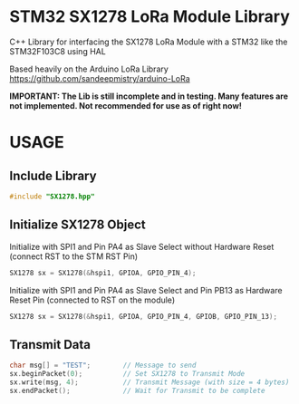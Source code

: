 # STM32 SX1278 LoRa Module Library
C++ Library for interfacing the SX1278 LoRa Module with a STM32 like the STM32F103C8 using HAL

Based heavily on the Arduino LoRa Library https://github.com/sandeepmistry/arduino-LoRa

**IMPORTANT: The Lib is still incomplete and in testing. Many features are not implemented. Not recommended for use as of right now!**

# USAGE

## Include Library

```C++
#include "SX1278.hpp"
```
## Initialize SX1278 Object
Initialize with SPI1 and Pin PA4 as Slave Select without Hardware Reset (connect RST to the STM RST Pin)
```C++
SX1278 sx = SX1278(&hspi1, GPIOA, GPIO_PIN_4);
```
Initialize with SPI1 and Pin PA4 as Slave Select and Pin PB13 as Hardware Reset Pin (connected to RST on the module)
```C++
SX1278 sx = SX1278(&hspi1, GPIOA, GPIO_PIN_4, GPIOB, GPIO_PIN_13);
```
## Transmit Data
```C++
char msg[] = "TEST";        // Message to send
sx.beginPacket(0);          // Set SX1278 to Transmit Mode
sx.write(msg, 4);           // Transmit Message (with size = 4 bytes)
sx.endPacket();             // Wait for Transmit to be complete
```
